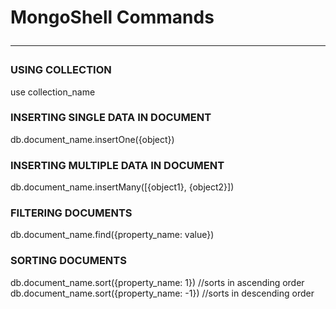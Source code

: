 # MongoShell Commands <hr>
### USING COLLECTION
use collection_name
### INSERTING SINGLE DATA IN DOCUMENT
db.document_name.insertOne({object})
### INSERTING MULTIPLE DATA IN DOCUMENT
db.document_name.insertMany([{object1}, {object2}])
### FILTERING DOCUMENTS
db.document_name.find({property_name: value})
### SORTING DOCUMENTS
db.document_name.sort({property_name: 1}) //sorts in ascending order <br>
db.document_name.sort({property_name: -1}) //sorts in descending order
